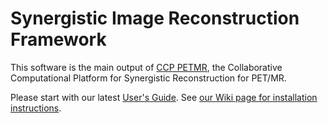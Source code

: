 # Synergistic Image Reconstruction Framework

This software is the main output of [CCP PETMR](https//www.ccppetmr.ac.uk), the Collaborative Computational 
Platform for Synergistic Reconstruction for PET/MR.

Please start with our latest [User's Guide](https://github.com/CCPPETMR/CCPPETMR_VM/blob/master/UserGuide.md).
See [our Wiki page for installation instructions](https://github.com/CCPPETMR/SIRF/wiki/Installation-instructions). 

